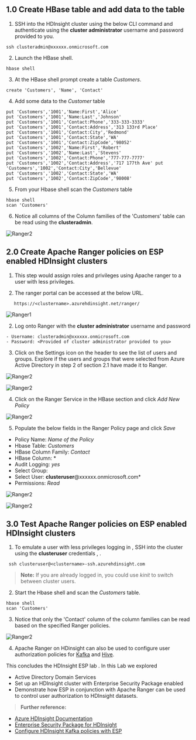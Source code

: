 ## 1.0 Create HBase table and add data to the table

1. SSH into the HDInsight cluster using the below CLI command and authenticate using the **cluster administrator** username and password provided to you. 
 ````
 ssh clusteradmin@xxxxxx.onmicrosoft.com
````

2. Launch the HBase shell.
```
hbase shell
```
3. At the HBase shell prompt create a table *Customers*.

```
create 'Customers', 'Name', 'Contact' 
```
4. Add some data to the *Customer* table 
```
put 'Customers','1001','Name:First','Alice' 
put 'Customers','1001','Name:Last','Johnson' 
put 'Customers','1001','Contact:Phone','333-333-3333'
put 'Customers','1001','Contact:Address','313 133rd Place' 
put 'Customers','1001','Contact:City','Redmond' 
put 'Customers','1001','Contact:State','WA' 
put 'Customers','1001','Contact:ZipCode','98052' 
put 'Customers','1002','Name:First','Robert' 
put 'Customers','1002','Name:Last','Stevens' 
put 'Customers','1002','Contact:Phone','777-777-7777' 
put 'Customers','1002','Contact:Address','717 177th Ave' put 'Customers','1002','Contact:City','Bellevue' 
put 'Customers','1002','Contact:State','WA' 
put 'Customers','1002','Contact:ZipCode','98008'
```

5. From your Hbase shell scan the *Customers* table

```
hbase shell
scan 'Customers'
````

6. Notice all columns of the Column families of the 'Customers' table can be read using the **clusteradmin**.

![Ranger2](https://github.com/arnabganguly/HDInsightESPLab/blob/master/images/Picture50.png)


## 2.0 Create Apache Ranger policies on ESP enabled HDInsight clusters

1. This step would assign roles and privileges using Apache ranger to a user with less privileges.
 
3. The ranger portal can be accessed at the below URL. 

````
   https://<clustername>.azurehdinsight.net/ranger/
````

![Ranger1](https://github.com/arnabganguly/HDInsightESPLab/blob/master/images/Picture36.png)

 2. Log onto Ranger with the **cluster administrator** username and password 
 ````    
 - Username: clusteradmin@xxxxxx.onmicrosoft.com
 - Password: <Provided of cluster administrator provided to you>
````
 
  3. Click on the Settings icon on the header to see the list of users and groups. Explore if the users and groups that were selected from Azure Active Directory in step 2 of section 2.1 have made it to Ranger.

![Ranger2](https://github.com/arnabganguly/HDInsightESPLab/blob/master/images/Picture38.png) 


![Ranger2](https://github.com/arnabganguly/HDInsightESPLab/blob/master/images/Picture39.png)

 4. Click on the Ranger Service in the HBase section and click *Add New Policy*
  
![Ranger2](https://github.com/arnabganguly/HDInsightESPLab/blob/master/images/Picture44.png) 

 5. Populate the below fields in the Ranger Policy page and click *Save*

 - Policy Name: *Name of the Policy*
 - Hbase Table: *Customers* 
 - HBase Column Family: *Contact*
 - HBase Column: *
 - Audit Logging: *yes*
 - Select Group:
 - Select User: **clusteruser**@xxxxxx.onmicrosoft.com*
 - Permissions: *Read* 

![Ranger2](https://github.com/arnabganguly/HDInsightESPLab/blob/master/images/Picture46.png)
  
![Ranger2](https://github.com/arnabganguly/HDInsightESPLab/blob/master/images/Picture47.png)


## 3.0 Test Apache Ranger policies on ESP enabled HDInsight clusters

1. To emulate a user with less privileges logging in , SSH into the cluster using the **clusteruser** credentials , .

````
 ssh clusteruser@<clustername>-ssh.azurehdinsight.com
````


>**Note:**
>If you are already logged in, you could use *kinit* to switch between cluster users.


2. Start the Hbase shell and scan the *Customers* table.

```
hbase shell
scan 'Customers'
```

3. Notice that only the 'Contact' column of the column families can be read based on the specified Ranger policies. 

![Ranger2](https://github.com/arnabganguly/HDInsightESPLab/blob/master/images/Picture49.png)

4. Apache Ranger on HDinsight can also be used to configure user authorization policies for [Kafka](https://docs.microsoft.com/en-us/azure/hdinsight/domain-joined/apache-domain-joined-run-kafka) and [Hive](https://docs.microsoft.com/en-us/azure/hdinsight/domain-joined/apache-domain-joined-run-hive).  
 
This concludes the HDInsight ESP lab . In this Lab we explored 

 - Active Directory Domain Services
 - Set up an HDInsight cluster with Enterprise Security Package enabled
 - Demonstrate how ESP in conjunction with Apache Ranger can be used to control user authorization to HDInsight datasets.  

>**Further reference:**

 - [Azure HDInsight Documentation](https://docs.microsoft.com/en-us/azure/hdinsight/) 
 - [Enterprise Security Package for HDInsight](https://docs.microsoft.com/en-us/azure/hdinsight/domain-joined/apache-domain-joined-introduction)
 - [Configure HDInsight Kafka policies with ESP](https://docs.microsoft.com/en-us/azure/hdinsight/domain-joined/apache-domain-joined-run-kafka) 


<!--stackedit_data:
eyJoaXN0b3J5IjpbODQzMDE2OTk2LC0xOTQ5NTUzNjE4LC0xNT
U3OTc4NjE1LDE5MjgzMTIzMjYsLTExMDQ4MzAzMzMsMTI5MTI2
Njk2Nyw5NTg4NDkxOTMsLTMyNTQ1NTQ3MCw5Mjg2MDk4NCwtMT
c4MjA1MzcwMCwtMTA3NzQ1MDY1OCwxNTI2OTE4OTM3LDEwOTU5
MDMwMTAsLTIwODg3NDY2MTJdfQ==
-->